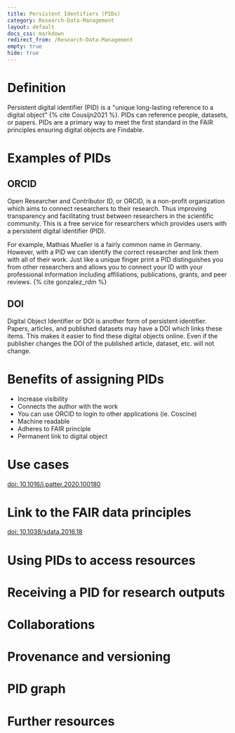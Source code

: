 ```yaml
---
title: Persistent Identifiers (PIDs)
category: Research-Data-Management
layout: default
docs_css: markdown
redirect_from: /Research-Data-Management
empty: true
hide: true
---
```


# Definition
Persistent digital identifier (PID) is a "unique long-lasting reference to a digital object" {% cite Cousijn2021 %}. PIDs can reference people, datasets, or papers. PIDs are a primary way to meet the first standard in the FAIR principles ensuring digital objects are Findable.

# Examples of PIDs
## ORCID
Open Researcher and Contributor ID, or ORCID, is a non-profit organization which aims to connect researchers to their research. Thus improving transparency and facilitating trust between researchers in the scientific community. This is a free service for researchers which provides users with a persistent digital identifier (PID).

For example, Mathias Mueller is a fairly common name in Germany. However, with a PID we can identify the correct researcher and link them with all of their work. Just like a unique finger print a PID distinguishes you from other researchers and allows you to connect your ID with your professional information including affiliations, publications, grants, and peer reviews. {% cite gonzalez_rdm %}

## DOI
Digital Object Identifier or DOI is another form of persistent identifier. Papers, articles, and published datasets may have a DOI which links these items. This makes it easier to find these digital objects online. Even if the publisher changes the DOI of the published article, dataset, etc. will not change.

# Benefits of assigning PIDs
+ Increase visibility
+ Connects the author with the work
+ You can use ORCID to login to other applications (ie. Coscine)
+ Machine readable
+ Adheres to FAIR principle
+ Permanent link to digital object

# Use cases
[doi: 10.1016/j.patter.2020.100180](https://doi.org/10.1016/j.patter.2020.100180)

# Link to the FAIR data principles
[doi: 10.1038/sdata.2016.18](https://doi.org/10.1038/sdata.2016.18)

# Using PIDs to access resources

# Receiving a PID for research outputs

# Collaborations

# Provenance and versioning

# PID graph

# Further resources
